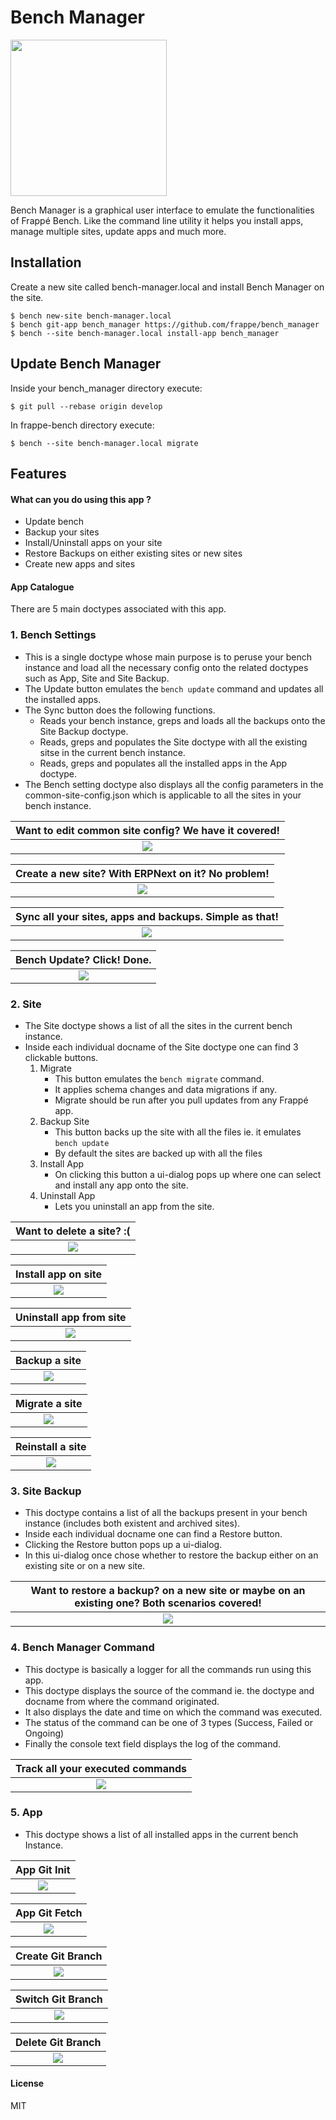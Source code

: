 # Bench Manager
<img src="bench_manager/public/images/fa-gamepad.svg" width="250">

Bench Manager is a graphical user interface to emulate the functionalities of Frappé Bench. Like the command line utility it helps you install apps, manage multiple sites, update apps and much more.

## Installation

Create a new site called bench-manager.local and install Bench Manager on the site. 

```
$ bench new-site bench-manager.local
$ bench git-app bench_manager https://github.com/frappe/bench_manager
$ bench --site bench-manager.local install-app bench_manager
```
## Update Bench Manager

Inside your bench_manager directory execute:
```
$ git pull --rebase origin develop
```
In frappe-bench directory execute:
```
$ bench --site bench-manager.local migrate
```

## Features

#### What can you do using this app ?
- Update bench
- Backup your sites
- Install/Uninstall apps on your site
- Restore Backups on either existing sites or new sites
- Create new apps and sites

#### App Catalogue

There are 5 main doctypes associated with this app. 


### 1. Bench Settings

- This is a single doctype whose main purpose is to peruse your bench instance and load all the necessary config onto the related doctypes such as App, Site and Site Backup.
- The Update button emulates the ``` bench update ``` command and updates all the installed apps.
- The Sync button does the following functions.
  - Reads your bench instance, greps and loads all the backups onto the Site Backup doctype.
  - Reads, greps and populates the Site doctype with all the existing sitse in the current bench instance.
  - Reads, greps and populates all the installed apps in the App doctype.
- The Bench setting doctype also displays all the config parameters in the common-site-config.json which is applicable to all 
  the sites in your bench instance.

| Want to edit common site config? We have it covered!         |
| :----------------------------------------------------------: |
| ![](bench_manager/public/images/bench_settings-overview.gif) |

| Create a new site? With ERPNext on it? No problem!           |
| :----------------------------------------------------------: |
| ![](bench_manager/public/images/bench_settings-new_site.gif) |

| Sync all your sites, apps and backups. Simple as that!   |
| :------------------------------------------------------: |
| ![](bench_manager/public/images/bench_settings-sync.gif) |

| Bench Update? Click! Done.                                 |
| :--------------------------------------------------------: |
| ![](bench_manager/public/images/bench_settings-update.gif) |

### 2. Site

* The Site doctype shows a list of all the sites in the current bench instance.
* Inside each individual docname of the Site doctype one can find 3 clickable buttons.
  1. Migrate
      * This button emulates the ```bench migrate``` command.
      * It applies schema changes and data migrations if any.
      * Migrate should be run after you pull updates from any Frappé app.
  2. Backup Site 
      * This button backs up the site with all the files ie. it emulates ``` bench update ```
      * By default the sites are backed up with all the files
  3. Install App
      * On clicking this button a ui-dialog pops up where one can select and install any app onto the site.
  4. Uninstall App
      * Lets you uninstall an app from the site. 

| Want to delete a site? :(                           |
| :-------------------------------------------------: |
| ![](bench_manager/public/images/site-drop_site.gif) |

| Install app on site                                   |
| :---------------------------------------------------: |
| ![](bench_manager/public/images/site-install_app.gif) |

| Uninstall app from site                                 |
| :-----------------------------------------------------: |
| ![](bench_manager/public/images/site-uninstall_app.gif) |

| Backup a site                                    |
| :----------------------------------------------: |
| ![](bench_manager/public/images/site-backup.gif) |

| Migrate a site                                    |
| :-----------------------------------------------: |
| ![](bench_manager/public/images/site-migrate.gif) |

| Reinstall a site                                    |
| :-------------------------------------------------: |
| ![](bench_manager/public/images/site-reinstall.gif) |

### 3. Site Backup

- This doctype contains a list of all the backups present in your bench instance (includes both existent and archived sites).
- Inside each individual docname one can find a Restore button.
- Clicking the Restore button pops up a ui-dialog.
- In this ui-dialog once chose whether to restore the backup either on an existing site or on a new site.

| Want to restore a backup? on a new site or maybe on an existing one? Both scenarios covered! |
| :------------------------------------------------------------------------------------------: |
| ![](bench_manager/public/images/site_backup-restore.gif)                                      |

### 4. Bench Manager Command

- This doctype is basically a logger for all the commands run using this app.
- This doctype displays the source of the command ie. the doctype and docname from where the command originated.
- It also displays the date and time on which the command was executed.
- The status of the command can be one of 3 types (Success, Failed or Ongoing)
- Finally the console text field displays the log of the command.

| Track all your executed commands                                    |
| :-----------------------------------------------------------------: |
| ![](bench_manager/public/images/bench_manager_command-overview.gif) |

### 5. App

- This doctype shows a list of all installed apps in the current bench Instance.

| App Git Init                                  |
| :-------------------------------------------: |
| ![](bench_manager/public/images/app-init.gif) |

| App Git Fetch                                  |
| :--------------------------------------------: |
| ![](bench_manager/public/images/app-fetch.gif) |

| Create Git Branch                                   |
| :-------------------------------------------------: |
| ![](bench_manager/public/images/app-new_branch.gif) |

| Switch Git Branch                                      |
| :----------------------------------------------------: |
| ![](bench_manager/public/images/app-switch_branch.gif) |

| Delete Git Branch                                      |
| :----------------------------------------------------: |
| ![](bench_manager/public/images/app-delete_branch.gif) |

#### License

MIT
